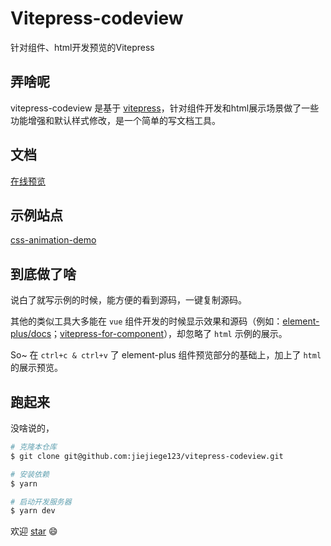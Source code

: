 <!--
 * @Author: zzz
 * @LastEditors: zzz
-->
# Vitepress-codeview
针对组件、html开发预览的Vitepress

## 弄啥呢
vitepress-codeview 是基于 [vitepress](https://github.com/vuejs/vitepress)，针对组件开发和html展示场景做了一些功能增强和默认样式修改，是一个简单的写文档工具。

## 文档
[在线预览](http://vitepress-codeview.zemengzhou.top)

## 示例站点
[css-animation-demo](http://animation-demo.zemengzhou.top)

## 到底做了啥
说白了就写示例的时候，能方便的看到源码，一键复制源码。

其他的类似工具大多能在 `vue` 组件开发的时候显示效果和源码（例如：[element-plus/docs](https://github.com/element-plus/element-plus/tree/dev/docs)；[vitepress-for-component](https://github.com/dewfall123/vitepress-for-component)），却忽略了 `html` 示例的展示。

So~  在 `ctrl+c & ctrl+v` 了 element-plus 组件预览部分的基础上，加上了 `html` 的展示预览。

## 跑起来
没啥说的，
``` sh
# 克隆本仓库
$ git clone git@github.com:jiejiege123/vitepress-codeview.git

# 安装依赖
$ yarn

# 启动开发服务器
$ yarn dev
```
欢迎 [star](https://github.com/jiejiege123/vitepress-codeview) :smile: